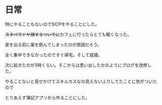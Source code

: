# 日常

特にやることもないのでSICPをやることにした。

~~スタバでドヤ顔するついでに~~カフェに行ったらとても眠くなった。

家を出る前に薬を飲んでしまったのが原因だろう。

全く集中できなかったのですぐ帰宅。そして就寝。

次に起きたのが3時くらい。そこからは思い出したかのようにブログを改修した。

やることないと見せかけてスキルカスなの見えないふりしてたことに気がついたので

とりあえず簿記アプリから作ることにした。
